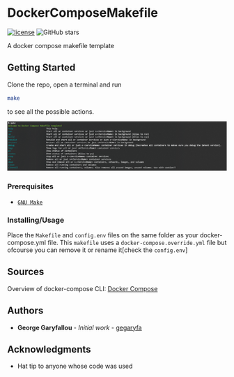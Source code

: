 # DockerComposeMakefile

[![license](https://img.shields.io/github/license/gegaryfa/DockerComposeMakefile)](https://github.com/gegaryfa/DockerComposeMakefile/blob/master/LICENSE)
![GitHub stars](https://img.shields.io/github/stars/gegaryfa/DockerComposeMakefile)

A docker compose makefile template

## Getting Started

Clone the repo, open a terminal and run 

```bash
make
``` 
to see all the possible actions.

![makefile](img/make.PNG)

### Prerequisites

* [`GNU Make`](https://www.gnu.org/software/make/)

### Installing/Usage

Place the `Makefile` and `config.env` files on the same folder as your docker-compose.yml file. This `makefile` uses a `docker-compose.override.yml` file but ofcourse you can remove it or rename it[check the `config.env`]

## Sources
Overview of docker-compose CLI: [Docker Compose](https://docs.docker.com/compose/reference/overview/)


## Authors

* **George Garyfallou** - *Initial work* - [gegaryfa](https://github.com/gegaryfa)

## Acknowledgments

* Hat tip to anyone whose code was used
